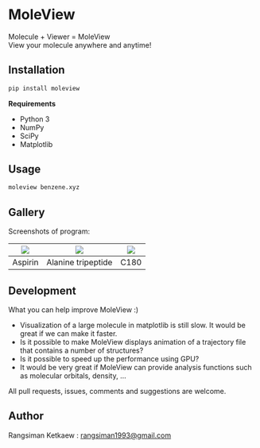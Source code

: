 # MoleView
Molecule + Viewer = MoleView <br/>
View your molecule anywhere and anytime!

## Installation

```sh
pip install moleview
```

**Requirements**
- Python 3
- NumPy
- SciPy
- Matplotlib

## Usage

```sh
moleview benzene.xyz
```

## Gallery

Screenshots of program:

| ![][ss_1]     | ![][ss_2]          | ![][ss_3]     |
|:-------------:|:------------------:|:-------------:|
| Aspirin       | Alanine tripeptide |      C180     |

[ss_1]: https://raw.githubusercontent.com/moleview/moleview/master/img/aspirin.png
[ss_2]: https://raw.githubusercontent.com/moleview/moleview/master/img/alanine-tripeptide.png
[ss_3]: https://raw.githubusercontent.com/moleview/moleview/master/img/c180.png

## Development

What you can help improve MoleView :)

- Visualization of a large molecule in matplotlib is still slow. It would be great if we can make it faster.
- Is it possible to make MoleView displays animation of a trajectory file that contains a number of structures? 
- Is it possible to speed up the performance using GPU? 
- It would be very great if MoleView can provide analysis functions such as molecular orbitals, density, ...

All pull requests, issues, comments and suggestions are welcome.

## Author

Rangsiman Ketkaew : rangsiman1993@gmail.com
